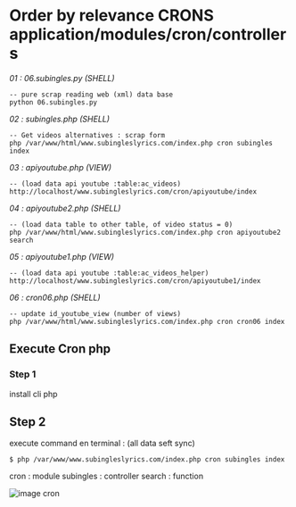 # Order by relevance CRONS **application/modules/cron/controllers**

*01 : 06.subingles.py (SHELL)*
	
	-- pure scrap reading web (xml) data base
	python 06.subingles.py

*02 : subingles.php   (SHELL)*
	
	-- Get videos alternatives : scrap form
    php /var/www/html/www.subingleslyrics.com/index.php cron subingles index

*03 : apiyoutube.php  (VIEW)*

    -- (load data api youtube :table:ac_videos)
    http://localhost/www.subingleslyrics.com/cron/apiyoutube/index

*04 : apiyoutube2.php (SHELL)*
    
    -- (load data table to other table, of video status = 0) 
    php /var/www/html/www.subingleslyrics.com/index.php cron apiyoutube2 search

*05 : apiyoutube1.php (VIEW)*

    -- (load data api youtube :table:ac_videos_helper) 
    http://localhost/www.subingleslyrics.com/cron/apiyoutube1/index
    
*06 : cron06.php (SHELL)*
    
    -- update id_youtube_view (number of views)
    php /var/www/html/www.subingleslyrics.com/index.php cron cron06 index




## Execute Cron php


### Step 1

install cli php


## Step 2
execute command en terminal :
(all data seft sync)

    $ php /var/www/www.subingleslyrics.com/index.php cron subingles index

cron : module
subingles : controller
search : function


![image cron](http://i61.tinypic.com/2wf4b41.png)